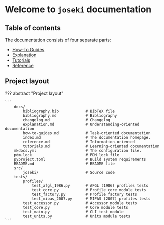 # Welcome to `joseki` documentation

## Table of contents

The documentation consists of four separate parts:

* [How-To Guides](how-to-guides.md)
* [Explanation](explanation.md)
* [Tutorials](tutorials.md)
* [Reference](reference.md)

## Project layout

??? abstract "Project layout"
    
    ```
        docs/
            bibliography.bib            # BibTeX file
            bibliography.md             # Bibliography 
            changelog.md                # Changelog
            explanation.md              # Understanding-oriented documentation
            how-to-guides.md            # Task-oriented documentation
            index.md                    # The documentation homepage.
            reference.md                # Information-oriented
            tutorials.md                # Learning-oriented documentation
        mkdocs.yml                      # The configuration file.
        pdm.lock                        # PDM lock file
        pyproject.toml                  # Build system requirements
        README.md                       # README file
        src/
            joseki/                     # Source code
        tests/
            profiles/
                test_afgl_1986.py       # AFGL (1986) profiles tests
                test_core.py            # Profile core module tests
                test_factory.py         # Profile factory tests
                test_mipas_2007.py      # MIPAS (2007) profiles tests
            test_accessor.py            # Accessor module tests
            test_core.py                # Core module tests
            test_main.py                # CLI test module
            test_units.py               # Units module tests
    ```
